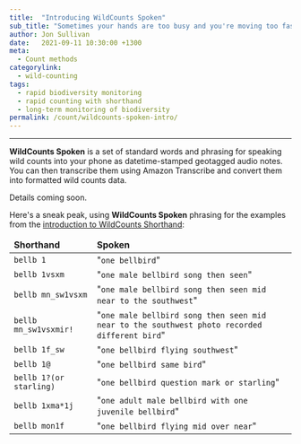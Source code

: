 ```yaml
---
title:  "Introducing WildCounts Spoken"
sub_title: "Sometimes your hands are too busy and you're moving too fast to type in counts. At times like these that you need WildCounts Spoken."
author: Jon Sullivan
date:   2021-09-11 10:30:00 +1300
meta: 
  - Count methods
categorylink:
  - wild-counting
tags:
  - rapid biodiversity monitoring
  - rapid counting with shorthand
  - long-term monitoring of biodiversity
permalink: /count/wildcounts-spoken-intro/
---
```


---

**WildCounts Spoken** is a set of standard words and phrasing for speaking wild counts into your phone as datetime-stamped geotagged audio notes. You can then transcribe them using Amazon Transcribe and convert them into formatted wild counts data. 

Details coming soon.

Here's a sneak peak, using **WildCounts Spoken** phrasing for the examples from the [introduction to WildCounts Shorthand](../wildcounts-shorthand-intro):

<table class="table table-striped table-hover ">
  <thead>
    <tr class="warning">
      <td><strong>Shorthand</strong></td>
      <td><strong>Spoken</strong></td>
    </tr>
  </thead>
  <tbody>
    <tr>
      <td><code>bellb 1</code></td>
      <td>"<code>one bellbird</code>"</td>
    </tr>
    <tr>
      <td><code>bellb 1vsxm</code></td>
      <td>"<code>one male bellbird song then seen</code>"</td>
    </tr>
    <tr>
      <td><code>bellb mn_sw1vsxm</code></td>
      <td>"<code>one male bellbird song then seen mid near to the southwest</code>"</td>
    </tr>
    <tr>
      <td><code>bellb mn_sw1vsxmir!</code></td>
      <td>"<code>one male bellbird song then seen mid near to the southwest photo recorded different bird</code>"</td>
    </tr>
    <tr>
      <td><code>bellb 1f_sw</code></td>
      <td>"<code>one bellbird flying southwest</code>"</td>
    </tr>
    <tr>
      <td><code>bellb 1@</code></td>
      <td>"<code>one bellbird same bird</code>"</td>
    </tr>
    <tr>
      <td><code>bellb 1?(or starling)</code></td>
      <td>"<code>one bellbird question mark or starling</code>"</td>
    </tr>
    <tr>
      <td><code>bellb 1xma*1j</code></td>
      <td>"<code>one adult male bellbird with one juvenile bellbird</code>"</td>
    </tr>
    <tr>
      <td><code>bellb mon1f</code></td>
      <td>"<code>one bellbird flying mid over near</code>"</td>
    </tr>
  </tbody>
</table>
